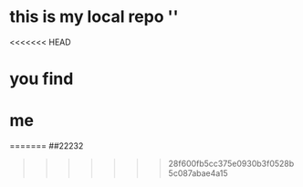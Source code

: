 # this is my local repo ''
<<<<<<< HEAD
# you find 
# me 
=======
##22232
>>>>>>> 28f600fb5cc375e0930b3f0528b5c087abae4a15
